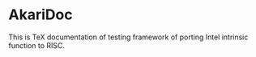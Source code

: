 # AkariDoc
This is TeX documentation of testing framework of porting Intel intrinsic function to RISC.
